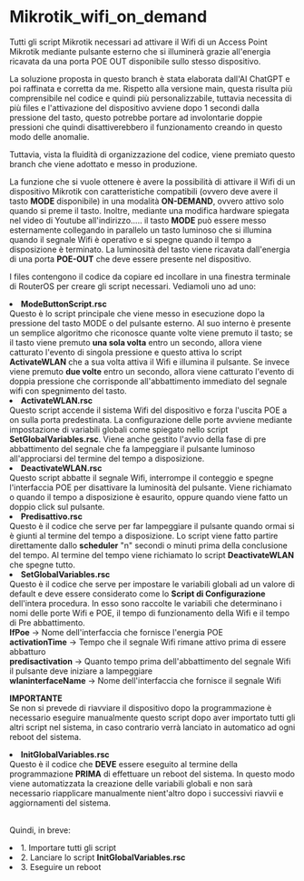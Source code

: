 # Mikrotik_wifi_on_demand
Tutti gli script Mikrotik necessari ad attivare il Wifi di un Access Point Mikrotik mediante pulsante esterno che si illuminerà grazie all'energia ricavata da una porta POE OUT disponibile sullo stesso dispositivo.

La soluzione proposta in questo branch è stata elaborata dall'AI ChatGPT e poi raffinata e corretta da me.
Rispetto alla versione main, questa risulta più comprensibile nel codice e quindi più personalizzabile, tuttavia necessita di più files e l'attivazione del dispositivo avviene dopo 1 secondi dalla pressione del tasto, questo potrebbe portare ad involontarie doppie pressioni che quindi disattiverebbero il funzionamento creando in questo modo delle anomalie.

Tuttavia, vista la fluidità di organizzazione del codice, viene premiato questo branch che viene adottato e messo in produzione.

La funzione che si vuole ottenere è avere la possibilità di attivare il Wifi di un dispositivo Mikrotik con caratteristiche compatibili (ovvero deve avere il tasto <b>MODE</b> disponibile) in una modalità <b>ON-DEMAND</b>, ovvero attivo solo quando si preme il tasto.
Inoltre, mediante una modifica hardware spiegata nel video di Youtube all'indirizzo..... il tasto <b>MODE</b> può essere messo esternamente collegando in parallelo un tasto luminoso che si illumina quando il segnale Wifi è operativo e si spegne quando il tempo a disposizione è terminato. La luminosità del tasto viene ricavata dall'energia di una porta <b>POE-OUT</b> che deve essere presente nel dispositivo.

I files contengono il codice da copiare ed incollare in una finestra terminale di RouterOS per creare gli script necessari. Vediamoli uno ad uno:
<li>
  <b>ModeButtonScript.rsc</b><br>
  Questo è lo script principale che viene messo in esecuzione dopo la pressione del tasto MODE o del pulsante esterno. Al suo interno è presente un semplice algoritmo che riconosce quante volte viene premuto il tasto; se il tasto viene premuto <b>una sola volta</b> entro un secondo, allora viene catturato l'evento di singola pressione e questo attiva lo script <b>ActivateWLAN</b> che a sua volta attiva il Wifi e illumina il pulsante.
  Se invece viene premuto <b>due volte</b> entro un secondo, allora viene catturato l'evento di doppia pressione che corrisponde all'abbattimento immediato del segnale wifi con spegnimento del tasto.
</li>
<li>
  <b>ActivateWLAN.rsc</b><br>
  Questo script accende il sistema Wifi del dispositivo e forza l'uscita POE a on sulla porta predestinata. La configurazione delle porte avviene mediante impostazione di variabili globali come spiegato nello script <b>SetGlobalVariables.rsc</b>.
  Viene anche gestito l'avvio della fase di pre abbattimento del segnale che fa lampeggiare il pulsante luminoso all'approciarsi del termine del tempo a disposizione.
</li>
<li>
  <b>DeactivateWLAN.rsc</b><br>
  Questo script abbatte il segnale Wifi, interrompe il conteggio e spegne l'interfaccia POE per disattivare la luminosità del pulsante. Viene richiamato o quando il tempo a disposizione è esaurito, oppure quando viene fatto un doppio click sul pulsante.  
</li>
<li>
  <b>Predisattivo.rsc</b><br>
  Questo è il codice che serve per far lampeggiare il pulsante quando ormai si è giunti al termine del tempo a disposizione. Lo script viene fatto partire direttamente dallo <b>scheduler</b> "n" secondi o minuti prima della conclusione del tempo.
  Al termine del tempo viene richiamato lo script <b>DeactivateWLAN</b> che spegne tutto.
</li>
<li>
  <b>SetGlobalVariables.rsc</b><br>
  Questo è il codice che serve per impostare le variabili globali ad un valore di default e deve essere considerato come lo <b>Script di Configurazione</b> dell'intera procedura. In esso sono raccolte le variabili che determinano i nomi delle porte Wifi e POE, il tempo di funzionamento della Wifi e il tempo di Pre abbattimento.<br>
  <b>IfPoe</b> -> Nome dell'interfaccia che fornisce l'energia POE<br>
  <b>activationTime</b> -> Tempo che il segnale Wifi rimane attivo prima di essere abbatturo<br>
  <b>predisactivation</b> -> Quanto tempo prima dell'abbattimento del segnale Wifi il pulsante deve iniziare a lampeggiare<br>
  <b>wlaninterfaceName</b> -> Nome dell'interfaccia che fornisce il segnale Wifi<br>
  
  <b>IMPORTANTE</b><br>
  Se non si prevede di riavviare il dispositivo dopo la programmazione è necessario eseguire manualmente questo script dopo aver importato tutti gli altri script nel sistema, in caso contrario verrà lanciato in automatico ad ogni reboot del sistema.
</li>
<li>
  <b>InitGlobalVariables.rsc</b><br>
  Questo è il codice che <b>DEVE</b> essere eseguito al termine della programmazione <b>PRIMA</b> di effettuare un reboot del sistema.
  In questo modo viene automatizzata la creazione delle variabili globali e non sarà necessario riapplicare manualmente nient'altro dopo i successivi riavvii e aggiornamenti del sistema.
</li><br>

Quindi, in breve:<br>
<li>
  1. Importare tutti gli script
</li>
<li>
  2. Lanciare lo script <b>InitGlobalVariables.rsc</b>
</li>
<li>
  3. Eseguire un reboot
</li>
